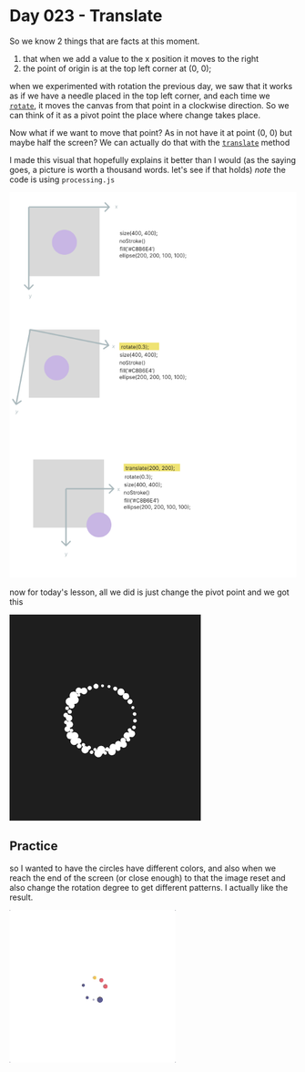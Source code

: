 # Day 023 - Translate
So we know 2 things that are facts at this moment. 
1. that when we add a value to the x position it moves to the right
2. the point of origin is at the top left corner at (0, 0);

when we experimented with rotation the previous day, we saw that it works as if we have a needle placed in the top left corner, and each time we [`rotate`](https://p5js.org/reference/#/p5/rotate), it moves the canvas from that point in a clockwise direction. So we can think of it as a pivot point
the place where change takes place. 

Now what if we want to move that point? As in not have it at point (0, 0) but maybe half the screen? We can actually do that 
with the [`translate`](https://p5js.org/reference/#/p5/translate) method

I made this visual that hopefully explains it better than I would (as the saying goes, a picture is worth a thousand words. let's
see if that holds)
_note_ the code is using `processing.js` 

![](https://github.com/athoug/art-daily/blob/main/art/day-023/translate.png)

now for today's lesson, all we did is just change the pivot point and we got this 

![](https://github.com/athoug/art-daily/blob/main/art/day-023/result.gif)

## Practice 
so I wanted to have the circles have different colors, and also when we reach the end of the screen (or close enough) to that the 
image reset and also change the rotation degree to get different patterns. I actually like the result. 

![](https://github.com/athoug/art-daily/blob/main/art/day-023/thumbnail.gif)
